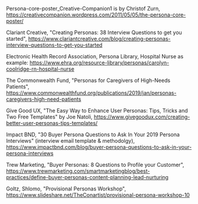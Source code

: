 Persona-core-poster_Creative-Companion1 is by Christof Zurn, https://creativecompanion.wordpress.com/2011/05/05/the-persona-core-poster/

Clariant Creative, "Creating Personas: 38 Interview Questions to get you started", https://www.clariantcreative.com/blog/creating-personas-interview-questions-to-get-you-started

Electronic Health Record Association, Persona Library, Hospital Nurse as example: https://www.ehra.org/resource-library/personas/carolyn-coolridge-rn-hospital-nurse

The Commonwealth Fund, "Personas for Caregivers of High-Needs Patients", https://www.commonwealthfund.org/publications/2019/jan/personas-caregivers-high-need-patients

Give Good UX, "The Easy Way to Enhance User Personas: Tips, Tricks and Two Free Templates" by Joe Natoli, https://www.givegoodux.com/creating-better-user-personas-tips-templates/

Impact BND, "30 Buyer Persona Questions to Ask In Your 2019 Persona Interviews" (interview email template & methodolgy), https://www.impactbnd.com/blog/buyer-persona-questions-to-ask-in-your-persona-interviews

Trew Marketing, "Buyer Personas: 8 Questions to Profile your Customer", https://www.trewmarketing.com/smartmarketingblog/best-practices/define-buyer-personas-content-planning-lead-nurturing

Goltz, Shlomo, "Provisional Personas Workshop", https://www.slideshare.net/TheConartist/provisional-persona-workshop-10
